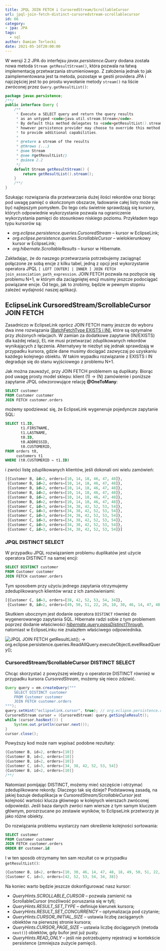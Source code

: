 ```yaml
---
title: JPQL JOIN FETCH i CursoredStream/ScrollableCursor
url: jpql-join-fetch-distinct-cursoredstream-scrollablecursor
id: 66
category:
- jpa: JPA
tags:
  - sql
author: Damian Terlecki
date: 2021-05-16T20:00:00
---
```


W wersji 2.2 JPA do interfejsu *javax.persistence.Query* dodana została nowa metoda `Stream getResultStream()`, która pozwala
na łatwą implementację przetwarzania strumieniowego. Z założenia jednak to jak zaimplementowana jest ta metoda, pozostaje w gestii
providera JPA i najczęściej jest to po prostu wywołanie metody `stream()` na liście zwróconej przez `Query.getResultList()`:

```java
package javax.persistence;
/**/
public interface Query {
    /**
     * Execute a SELECT query and return the query results
     * as an untyped <code>java.util.stream.Stream</code>.
     * By default this method delegates to <code>getResultList().stream()</code>,
     * however persistence provider may choose to override this method
     * to provide additional capabilities.
     *
     * @return a stream of the results
     * @throws (...)
     * @see Stream
     * @see #getResultList()
     * @since 2.2
     */
    default Stream getResultStream() {
        return getResultList().stream();
    }
    /**/
}
```

Szukając rozwiązania dla przetwarzania dużej ilości rekordów oraz biorąc pod uwagę pamięć o skończonym obszarze, ładowanie całej listy
może nie być najlepszym pomysłem. Do tego celu świetnie sprawdzają się kursory, których odpowiednie wykorzystanie pozwala na
ograniczenie wykorzystania pamięci do stosunkowo niskiego poziomu. Przykładem tego typu kursorów są:
- *org.eclipse.persistence.queries.CursoredStream* – kursor w EclipseLink;
- *org.eclipse.persistence.queries.ScrollableCursor* – wielokierunkowy kursor w EclipseLink;
- *org.hibernate.ScrollableResults* – kursor w Hibernate.

Zakładając, że do naszego przetwarzania potrzebujemy zaciągnąć połączone ze sobą encje z kilku tabel, jedną z opcji jest
wykorzystanie operatora JPQL `[ LEFT [OUTER] | INNER ] JOIN FETCH join_association_path_expression`. JOIN FETCH
pozwala na pozbycie się problemu N+1, w którym dla zaciągniętej encji musimy jeszcze podociągać powiązane encje.
Od tego, jak to zrobimy, będzie w pewnym stopniu zależeć wydajność naszej aplikacji.

## EclipseLink CursoredStream/ScrollableCursor JOIN FETCH

Zasadniczo w EclipseLink oprócz JOIN FETCH mamy jeszcze do wyboru
dwa inne rozwiązania [(BatchFetchType EXISTS i IN)](https://java-persistence-performance.blogspot.com/2010/08/batch-fetching-optimizing-object-graph.html),
które są optymalne przy złożonych relacjach. W zamian za dodatkowe zapytanie (IN/EXISTS) dla każdej relacji, EL nie musi przetwarzać zduplikowanych rekordów wynikających z łączenia.
Alternatywy te niezbyt się jednak sprawdzają w przypadku kursora, gdzie dane musimy dociągać zazwyczaj po uzyskaniu każdego kolejnego obiektu.
W takim wypadku rozwiązanie z EXISTS i IN degraduje się do stanu wyjściowego z problemu N+1.

Jak można zauważyć, przy JOIN FETCH problemem są duplikaty. Biorąc pod uwagę prosty model sklepu: klient (1) -> (N) zamówienie
i poniższe zapytanie JPQL odwzorowujące relację **@OneToMany**:
```sql
SELECT customer
FROM Customer customer
JOIN FETCH customer.orders
```
możemy spodziewać się, że EclipseLink wygeneruje pojedyncze zapytanie SQL:
```sql
SELECT t1.ID,
       t1.FIRSTNAME,
       t1.LASTNAME,
       t0.ID,
       t0.ADDRESSID,
       t0.CUSTOMERID,
FROM orders t0,
     customers t1
WHERE (t0.CUSTOMERID = t1.ID)
```
i zwróci listę zduplikowanych klientów, jeśli dokonali oni wielu zamówień:
```sql
[{Customer B, id=2, orders=[10, 14, 18, 46, 47, 48]},
 {Customer B, id=2, orders=[10, 14, 18, 46, 47, 48]},
 {Customer B, id=2, orders=[10, 14, 18, 46, 47, 48]},
 {Customer B, id=2, orders=[10, 14, 18, 46, 47, 48]},
 {Customer B, id=2, orders=[10, 14, 18, 46, 47, 48]},
 {Customer B, id=2, orders=[10, 14, 18, 46, 47, 48]},
 {Customer C, id=3, orders=[34, 38, 42, 52, 53, 54]},
 {Customer C, id=3, orders=[34, 38, 42, 52, 53, 54]},
 {Customer C, id=3, orders=[34, 38, 42, 52, 53, 54]},
 {Customer C, id=3, orders=[34, 38, 42, 52, 53, 54]},
 {Customer C, id=3, orders=[34, 38, 42, 52, 53, 54]},
 {Customer C, id=3, orders=[34, 38, 42, 52, 53, 54]}]
```

### JPQL DISTINCT SELECT

W przypadku JPQL rozwiązaniem problemu duplikatów jest użycie operatora DISTINCT na samej encji:
```sql
SELECT DISTINCT customer
FROM Customer customer
JOIN FETCH customer.orders
```

Tym sposobem przy użyciu jednego zapytania otrzymujemy zdeduplikowanych klientów wraz z ich zamówieniami:
```sql
[{Customer C, id=3, orders=[38, 42, 52, 53, 54, 34]},
 {Customer B, id=2, orders=[49, 50, 51, 22, 26, 10, 30, 46, 14, 47, 48, 18]}]
```
Skutkiem ubocznym jest dodanie operatora `DISTINCT` również do wygenerowanego zapytania SQL.
Hibernate radzi sobie z tym problemem poprzez dodanie właściwości [*hibernate.query.passDistinctThrough*](https://vladmihalcea.com/jpql-distinct-jpa-hibernate/),
natomiast w EclipseLinku nie znalazłem właściwego odpowiednika.

<img src="/img/hq/jpql-join-fetch-distinct.png" alt="JPQL JOIN FETCH getResultList(); -> org.eclipse.persistence.queries.ReadAllQuery.executeObjectLevelReadQuery();" title="EclipseLink JPQL JOIN FETCH getResultList(); -> org.eclipse.persistence.queries.ReadAllQuery.executeObjectLevelReadQuery();">

### CursoredStream/ScrollableCursor DISTINCT SELECT

Chcąc skorzystać z powyższej wiedzy o operatorze DISTINCT również w przypadku kursora *CursoredStream*, możemy się nieco zdziwić.

```java
Query query = em.createQuery("""
    SELECT DISTINCT customer
    FROM Customer customer
    JOIN FETCH customer.orders
""");
query.setHint("eclipselink.cursor", true); // org.eclipse.persistence.config.QueryHints.CURSOR
CursoredStream cursor = (CursoredStream) query.getSingleResult();
while (cursor.hasNext()) {
    System.out.println(cursor.next());
}
cursor.close();
```

Powyższy kod może nam wypisać podobne rezultaty:
```java
{Customer B, id=2, orders=[10]}
{Customer B, id=2, orders=[10]}
{Customer B, id=2, orders=[10]}
{Customer C, id=3, orders=[34, 38, 42, 52, 53, 54]}
{Customer B, id=2, orders=[10]}
/**/
```

Natomiast pomijając DISTINCT, możemy mieć szczęście i otrzymać zdeduplikowane rekordy. Dlaczego tak się dzieje?
Podstawową zasadą, na jakiej bazuje deduplikacja w *CursoredStream/ScrollableCursor* jest kolejność wartości klucza głównego w kolejnych wierszach
zwróconej odpowiedzi. Jeśli baza danych zwróci nam wiersze z tym samym kluczem głównym, porozrzucane po zestawie wyników, to
EclipseLink przetworzy je jako różne obiekty.

Do rozwiązania problemu wystarczy nam określenie kolejności sortowania:
```sql
SELECT customer
FROM Customer customer
JOIN FETCH customer.orders
ORDER BY customer.id
```

I w ten sposób otrzymamy ten sam rezultat co w przypadku `getResultList()`:
```java
{Customer B, id=2, orders=[10, 30, 46, 14, 47, 48, 18, 49, 50, 51, 22, 26]}
{Customer C, id=3, orders=[42, 52, 53, 54, 34, 38]}
```

Na koniec warto będzie jeszcze dokonfigurować nasz kursor:
- *QueryHints.SCROLLABLE_CURSOR* – pozwala zamienić na ScrollableCursor (możliwość poruszania się w tył);
- *QueryHints.RESULT_SET_TYPE* – definiuje kierunek kursora;
- *QueryHints.RESULT_SET_CONCURRENCY* – optymalizacja pod czytanie;
- *QueryHints.CURSOR_INITIAL_SIZE* – ustawia liczbę zaciąganych obiektów na pierwszej stronie kursora;
- *QueryHints.CURSOR_PAGE_SIZE* – ustawia liczbę dociąganych (metoda `next()`) obiektów, gdy bufor jest już pusty.
- *QueryHints.READ_ONLY* – jeśli nie potrzebujemy rejestracji w kontekście persistence (zmniejsza zużycie pamięci).
